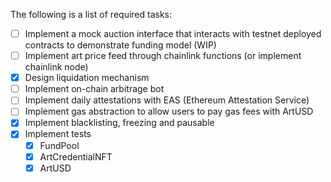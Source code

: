 The following is a list of required tasks:
- [ ] Implement a mock auction interface that interacts with testnet deployed contracts to demonstrate funding model (WIP)
- [ ] Implement art price feed through chainlink functions (or implement chainlink node)
- [x] Design liquidation mechanism
- [ ] Implement on-chain arbitrage bot
- [ ] Implement daily attestations with EAS (Ethereum Attestation Service)
- [ ] Implement gas abstraction to allow users to pay gas fees with ArtUSD
- [x] Implement blacklisting, freezing and pausable
- [x] Implement tests
    - [x] FundPool
    - [x] ArtCredentialNFT
    - [x] ArtUSD